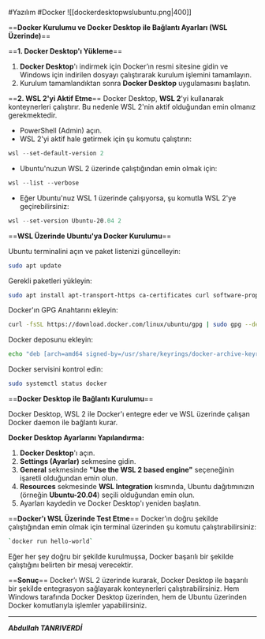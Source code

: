 #Yazılım #Docker 
![[dockerdesktopwslubuntu.png|400]]



==**Docker Kurulumu ve Docker Desktop ile Bağlantı Ayarları (WSL Üzerinde)**==


 ==**1. Docker Desktop'ı Yükleme**==
1. **Docker Desktop**'ı indirmek için Docker’ın resmi sitesine gidin ve Windows için indirilen dosyayı çalıştırarak kurulum işlemini tamamlayın.
2. Kurulum tamamlandıktan sonra **Docker Desktop** uygulamasını başlatın.

==**2. WSL 2'yi Aktif Etme**==
Docker Desktop, **WSL 2**'yi kullanarak konteynerleri çalıştırır. Bu nedenle WSL 2'nin aktif olduğundan emin olmanız gerekmektedir.

- PowerShell (Admin) açın.
- WSL 2'yi aktif hale getirmek için şu komutu çalıştırın:
```powershell
wsl --set-default-version 2

```
- Ubuntu'nuzun WSL 2 üzerinde çalıştığından emin olmak için:
```powershell
wsl --list --verbose
```
- Eğer Ubuntu'nuz WSL 1 üzerinde çalışıyorsa, şu komutla WSL 2'ye geçirebilirsiniz:
```powershell
wsl --set-version Ubuntu-20.04 2
```

==**WSL Üzerinde Ubuntu'ya Docker Kurulumu**==


Ubuntu terminalini açın ve paket listenizi güncelleyin:
```bash
sudo apt update

```

Gerekli paketleri yükleyin:
```bash
sudo apt install apt-transport-https ca-certificates curl software-properties-common

```

Docker'ın GPG Anahtarını ekleyin:
```bash
curl -fsSL https://download.docker.com/linux/ubuntu/gpg | sudo gpg --dearmor -o /usr/share/keyrings/docker-archive-keyring.gpg

```


Docker deposunu ekleyin:
```bash
echo "deb [arch=amd64 signed-by=/usr/share/keyrings/docker-archive-keyring.gpg] https://download.docker.com/linux/ubuntu $(lsb_release -cs) stable" | sudo tee /etc/apt/sources.list.d/docker.list > /dev/null

```

Docker servisini kontrol edin:
```bash
sudo systemctl status docker

```


==**Docker Desktop ile Bağlantı Kurulumu**==

Docker Desktop, WSL 2 ile Docker'ı entegre eder ve WSL üzerinde çalışan Docker daemon ile bağlantı kurar.

 **Docker Desktop Ayarlarını Yapılandırma:**
1. **Docker Desktop**'ı açın.
2. **Settings (Ayarlar)** sekmesine gidin.
3. **General** sekmesinde **"Use the WSL 2 based engine"** seçeneğinin işaretli olduğundan emin olun.
4. **Resources** sekmesinde **WSL Integration** kısmında, Ubuntu dağıtımınızın (örneğin **Ubuntu-20.04**) seçili olduğundan emin olun.
5. Ayarları kaydedin ve Docker Desktop'ı yeniden başlatın.

==**Docker'ı WSL Üzerinde Test Etme**==
Docker’ın doğru şekilde çalıştığından emin olmak için terminal üzerinden şu komutu çalıştırabilirsiniz:

```bash
`docker run hello-world`
```
Eğer her şey doğru bir şekilde kurulmuşsa, Docker başarılı bir şekilde çalıştığını belirten bir mesaj verecektir.

==**Sonuç**==
Docker’ı WSL 2 üzerinde kurarak, Docker Desktop ile başarılı bir şekilde entegrasyon sağlayarak konteynerleri çalıştırabilirsiniz. Hem Windows tarafında Docker Desktop üzerinden, hem de Ubuntu üzerinden Docker komutlarıyla işlemler yapabilirsiniz.
***


***Abdullah TANRIVERDİ***
